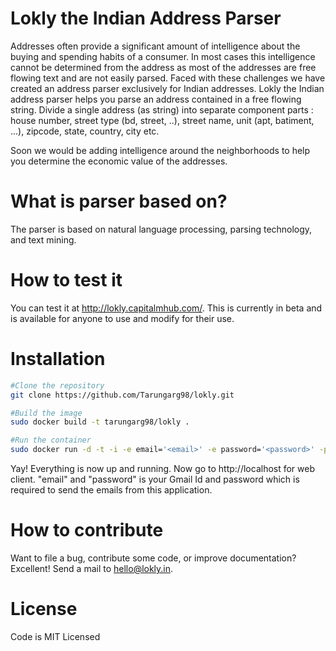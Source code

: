 # Lokly the Indian Address Parser 

Addresses often provide a significant amount of intelligence about the buying and spending habits of a consumer.  In most cases this intelligence cannot be determined from the address as most of the addresses are free flowing text and are not easily parsed.  Faced with these challenges we have created an address parser exclusively for Indian addresses. Lokly the Indian address parser helps you parse an address contained in a free flowing string.  Divide a single address (as string) into separate component parts : house number, street type (bd, street, ..), street name, unit (apt, batiment, ...), zipcode, state, country, city etc. 

Soon we would be adding intelligence around the neighborhoods to help you determine the economic value of the addresses. 

# What is parser based on?  

The parser is based on natural language processing, parsing technology, and text mining. 

# How to test it 

You can test it at http://lokly.capitalmhub.com/.   This is currently in beta and is available for anyone to use and modify for their use. 

# Installation 

```bash
#Clone the repository
git clone https://github.com/Tarungarg98/lokly.git
```

```bash
#Build the image
sudo docker build -t tarungarg98/lokly .
```

```bash
#Run the container
sudo docker run -d -t -i -e email='<email>' -e password='<password>' -p 80:80 --name lokly tarungarg98/lokly
```

Yay! Everything is now up and running. Now go to http://localhost for web client. 
"email" and "password" is your Gmail Id and password which is required to send the emails from this application.

# How to contribute 

Want to file a bug, contribute some code, or improve documentation? Excellent! Send a mail to hello@lokly.in. 

# License 

Code is MIT Licensed
